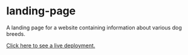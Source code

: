 # landing-page
A landing page for a website containing information about various dog breeds.

[Click here to see a live deployment.](https://eashalm.github.io/landing-page/)

